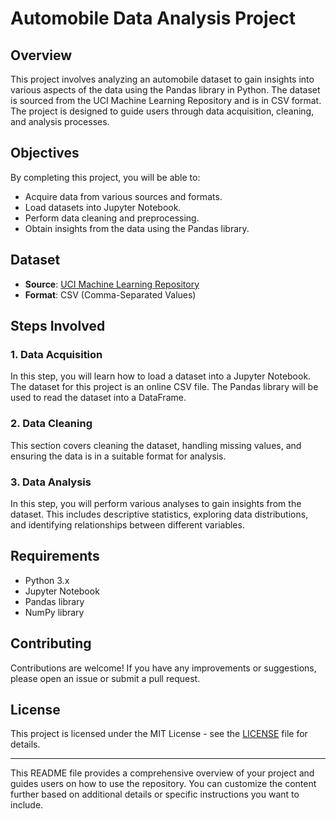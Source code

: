 # Automobile Data Analysis Project

## Overview

This project involves analyzing an automobile dataset to gain insights into various aspects of the data using the Pandas library in Python. The dataset is sourced from the UCI Machine Learning Repository and is in CSV format. The project is designed to guide users through data acquisition, cleaning, and analysis processes.

## Objectives

By completing this project, you will be able to:
- Acquire data from various sources and formats.
- Load datasets into Jupyter Notebook.
- Perform data cleaning and preprocessing.
- Obtain insights from the data using the Pandas library.

## Dataset

- **Source**: [UCI Machine Learning Repository](https://archive.ics.uci.edu/ml/machine-learning-databases/autos/imports-85.data)
- **Format**: CSV (Comma-Separated Values)

## Steps Involved

### 1. Data Acquisition
In this step, you will learn how to load a dataset into a Jupyter Notebook. The dataset for this project is an online CSV file. The Pandas library will be used to read the dataset into a DataFrame.

### 2. Data Cleaning
This section covers cleaning the dataset, handling missing values, and ensuring the data is in a suitable format for analysis.

### 3. Data Analysis
In this step, you will perform various analyses to gain insights from the dataset. This includes descriptive statistics, exploring data distributions, and identifying relationships between different variables.

## Requirements

- Python 3.x
- Jupyter Notebook
- Pandas library
- NumPy library

## Contributing

Contributions are welcome! If you have any improvements or suggestions, please open an issue or submit a pull request.

## License

This project is licensed under the MIT License - see the [LICENSE](LICENSE) file for details.

---

This README file provides a comprehensive overview of your project and guides users on how to use the repository. You can customize the content further based on additional details or specific instructions you want to include.
